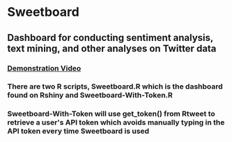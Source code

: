 # Sweetboard
## Dashboard for conducting sentiment analysis, text mining, and other analyses on Twitter data
### [Demonstration Video](https://youtu.be/M26o-RizrUA)
### There are two R scripts, Sweetboard.R which is the dashboard found on Rshiny and Sweetboard-With-Token.R
### Sweetboard-With-Token will use get_token() from Rtweet to retrieve a user's API token which avoids manually typing in the API token every time Sweetboard is used
